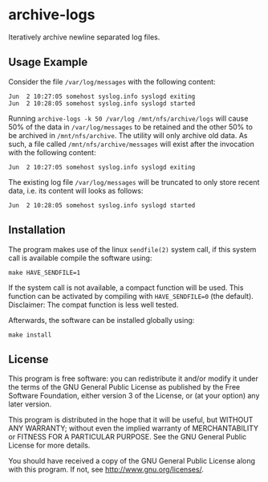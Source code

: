 # archive-logs

Iteratively archive newline separated log files.

## Usage Example

Consider the file `/var/log/messages` with the following content:

	Jun  2 10:27:05 somehost syslog.info syslogd exiting
	Jun  2 10:28:05 somehost syslog.info syslogd started

Running `archive-logs -k 50 /var/log /mnt/nfs/archive/logs` will
cause 50% of the data in `/var/log/messages` to be retained and the
other 50% to be archived in `/mnt/nfs/archive`. The utility will only
archive old data. As such, a file called `/mnt/nfs/archive/messages`
will exist after the invocation with the following content:

	Jun  2 10:27:05 somehost syslog.info syslogd exiting

The existing log file `/var/log/messages` will be truncated to only
store recent data, i.e. its content will looks as follows:

	Jun  2 10:28:05 somehost syslog.info syslogd started

## Installation

The program makes use of the linux `sendfile(2)` system call, if this
system call is available compile the software using:

	make HAVE_SENDFILE=1

If the system call is not available, a compact function will be used.
This function can be activated by compiling with `HAVE_SENDFILE=0`
(the default). Disclaimer: The compat function is less well tested.

Afterwards, the software can be installed globally using:

	make install

## License

This program is free software: you can redistribute it and/or modify it
under the terms of the GNU General Public License as published by the
Free Software Foundation, either version 3 of the License, or (at your
option) any later version.

This program is distributed in the hope that it will be useful, but
WITHOUT ANY WARRANTY; without even the implied warranty of
MERCHANTABILITY or FITNESS FOR A PARTICULAR PURPOSE. See the GNU General
Public License for more details.

You should have received a copy of the GNU General Public License along
with this program. If not, see <http://www.gnu.org/licenses/>.
